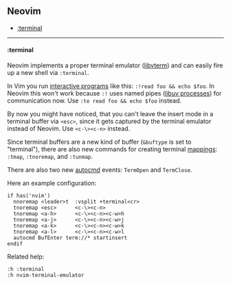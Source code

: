 ## Neovim

- [:terminal](#terminal)

---

#### :terminal

Neovim implements a proper terminal emulator
([libvterm](http://www.leonerd.org.uk/code/libvterm/)) and can easily fire up a
new shell via `:terminal`.

In Vim you run [interactive
programs](../README.md#running-external-programs-and-using-filters) like this:
`:!read foo && echo $foo`. In Neovim this won't work because `:!` uses named
pipes ([libuv processes](https://nikhilm.github.io/uvbook/processes.html)) for
communication now. Use `:te read foo && echo $foo` instead.

By now you might have noticed, that you can't leave the insert mode in a
terminal buffer via `<esc>`, since it gets captured by the terminal emulator
instead of Neovim. Use `<c-\><c-n>` instead.

Since terminal buffers are a new kind of buffer (`&buftype` is set to
"terminal"), there are also new commands for creating terminal
[mappings](../README.md#mappings): `:tmap`, `:tnoremap`, and `:tunmap`.

There are also two new [autocmd](../README.md#autocmds) events: `TermOpen` and
`TermClose`.

Here an example configuration:

```vim
if has('nvim')
  nnoremap <leader>t  :vsplit +terminal<cr>
  tnoremap <esc>      <c-\><c-n>
  tnoremap <a-h>      <c-\><c-n><c-w>h
  tnoremap <a-j>      <c-\><c-n><c-w>j
  tnoremap <a-k>      <c-\><c-n><c-w>k
  tnoremap <a-l>      <c-\><c-n><c-w>l
  autocmd BufEnter term://* startinsert
endif
```

Related help:

    :h :terminal
    :h nvim-terminal-emulator
